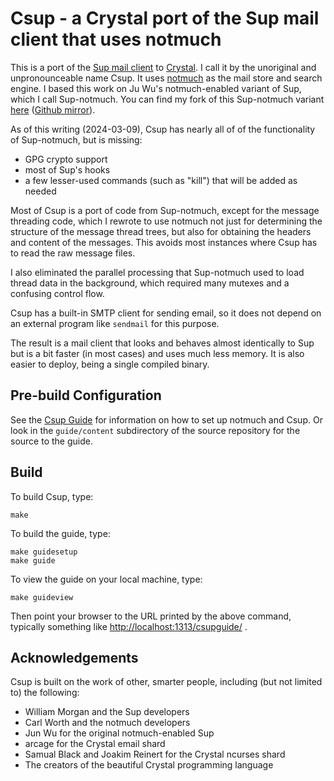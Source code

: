 # Csup - a Crystal port of the Sup mail client that uses notmuch

This is a port of the [Sup mail client](https://github.com/sup-heliotrope/sup)
to [Crystal](https://crystal-lang.org/).
I call it by the unoriginal and unpronounceable name Csup.
It uses [notmuch](https://notmuchmail.org/)
as the mail store and search engine.  I based this work on Ju Wu's
notmuch-enabled variant of Sup, which I call Sup-notmuch.
You can find my fork of this Sup-notmuch variant
[here](https://www.bloovis.com/cgit/sup-notmuch/)
([Github mirror](https://github.com/bloovis/sup-notmuch)).

As of this writing (2024-03-09), Csup has nearly all of of the
functionality of Sup-notmuch, but is missing:

* GPG crypto support
* most of Sup's hooks
* a few lesser-used commands (such as "kill") that will be added as needed

Most of Csup is a port of code from Sup-notmuch, except for the
message threading code, which I rewrote to use notmuch not just for
determining the structure of the message thread trees, but also for
obtaining the headers and content of the messages.  This avoids most
instances where Csup has to read the raw message files.

I also eliminated the parallel processing that Sup-notmuch used to load thread
data in the background, which required many mutexes and a confusing control flow.

Csup has a built-in SMTP client for sending email,
so it does not depend on an external program like `sendmail`
for this purpose.

The result is a mail client that looks and behaves almost identically
to Sup but is a bit faster (in most cases) and uses much less memory.  It is also
easier to deploy, being a single compiled binary.

## Pre-build Configuration

See the [Csup Guide](https://www.bloovis.com/csupguide/) for information
on how to set up notmuch and Csup.  Or look in the `guide/content` subdirectory
of the source repository for the source to the guide.

## Build

To build Csup, type:

    make

To build the guide, type:

    make guidesetup
    make guide

To view the guide on your local machine, type:

    make guideview

Then point your browser to the URL printed by the above command,
typically something like <http://localhost:1313/csupguide/> .

## Acknowledgements

Csup is built on the work of other, smarter people, including (but not limited to) the following:

* William Morgan and the Sup developers
* Carl Worth and the notmuch developers
* Jun Wu for the original notmuch-enabled Sup
* arcage for the Crystal email shard
* Samual Black and Joakim Reinert for the Crystal ncurses shard
* The creators of the beautiful Crystal programming language
